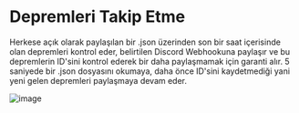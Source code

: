 # Depremleri Takip Etme

Herkese açık olarak paylaşılan bir .json üzerinden son bir saat içerisinde olan depremleri kontrol eder, belirtilen Discord Webhookuna paylaşır ve bu depremlerin ID'sini kontrol ederek bir daha paylaşmamak için garanti alır. 5 saniyede bir .json dosyasını okumaya, daha önce ID'sini kaydetmediği yani yeni gelen depremleri paylaşmaya devam eder.

![image](https://github.com/thatsquecy/deprem_takip/assets/48627621/e50c63ab-2192-4a49-baa3-0a750ef2efc5)
